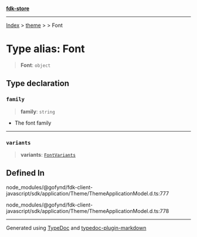 [**fdk-store**](../../../README.md)
***

[Index](../../../API.md) > [theme](../../README.md) > [<internal>](../README.md) > Font

# Type alias: Font

> **Font**: `object`

## Type declaration

### `family`

> **family**: `string`

- The font family

***

### `variants`

> **variants**: [`FontVariants`](type-alias.FontVariants.md)

## Defined In

node\_modules/@gofynd/fdk-client-javascript/sdk/application/Theme/ThemeApplicationModel.d.ts:777

node\_modules/@gofynd/fdk-client-javascript/sdk/application/Theme/ThemeApplicationModel.d.ts:778

***
Generated using [TypeDoc](https://typedoc.org/) and [typedoc-plugin-markdown](https://www.npmjs.com/package/typedoc-plugin-markdown)
